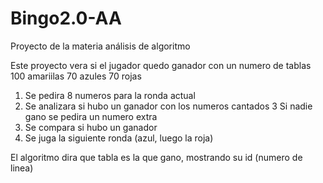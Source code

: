 # Bingo2.0-AA
Proyecto de la materia análisis de algoritmo

Este proyecto vera si el jugador quedo ganador con  un numero de tablas 
100 amariilas
70 azules
70 rojas

1. Se pedira 8 numeros para la ronda actual
2. Se analizara si hubo un ganador con los numeros cantados
3  Si nadie gano se pedira un numero extra
4. Se compara si hubo un ganador 
6. Se juga la siguiente ronda (azul, luego la roja)

El algoritmo dira que tabla es la que gano, mostrando su id (numero de linea)